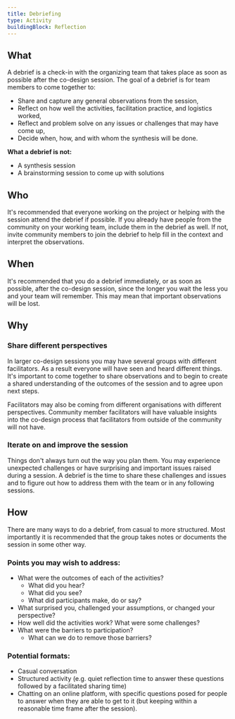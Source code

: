 ```yaml
---
title: Debriefing
type: Activity
buildingBlock: Reflection
---
```

## What

A debrief is a check-in with the organizing team that takes place as soon as possible after the co-design session. The goal of a debrief is for team members to come together to:

* Share and capture any general observations from the session,
* Reflect on how well the activities, facilitation practice, and logistics worked,
* Reflect and problem solve on any issues or challenges that may have come up,
* Decide when, how, and with whom the synthesis will be done.

**What a debrief is not:**

* A synthesis session
* A brainstorming session to come up with solutions

## Who

It's recommended that everyone working on the project or helping with the session attend the debrief if possible. If you already have people from the community on your working team, include them in the debrief as well. If not, invite community members to join the debrief to help fill in the context and interpret the observations.

## When

It's recommended that you do a debrief immediately, or as soon as possible, after the co-design session, since the longer you wait the less you and your team will remember. This may mean that important observations will be lost.

## Why

### Share different perspectives

In larger co-design sessions you may have several groups with different facilitators. As a result everyone will have seen and heard different things. It's important to come together to share observations and to begin to create a shared understanding of the outcomes of the session and to agree upon next steps.

Facilitators may also be coming from different organisations with different perspectives. Community member facilitators will have valuable insights into the co-design process that facilitators from outside of the community will not have.

### Iterate on and improve the session

Things don't always turn out the way you plan them. You may experience unexpected challenges or have surprising and important issues raised during a session. A debrief is the time to share these challenges and issues and to figure out how to address them with the team or in any following sessions.

## How

There are many ways to do a debrief, from casual to more structured. Most importantly it is recommended that the group takes notes or documents the session in some other way.

### Points you may wish to address:

* What were the outcomes of each of the activities?
  * What did you hear?
  * What did you see?
  * What did participants make, do or say?
* What surprised you, challenged your assumptions, or changed your perspective?
* How well did the activities work? What were some challenges?
* What were the barriers to participation?
  * What can we do to remove those barriers?

### Potential formats:

* Casual conversation
* Structured activity (e.g. quiet reflection time to answer these questions followed by a facilitated sharing time)
* Chatting on an online platform, with specific questions posed for people to answer when they are able to get to it (but keeping within a reasonable time frame after the session).